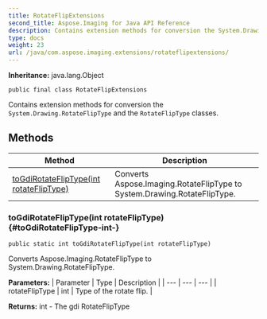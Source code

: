 ```yaml
---
title: RotateFlipExtensions
second_title: Aspose.Imaging for Java API Reference
description: Contains extension methods for conversion the System.Drawing.RotateFlipType and the RotateFlipType classes.
type: docs
weight: 23
url: /java/com.aspose.imaging.extensions/rotateflipextensions/
---
```

**Inheritance:**
java.lang.Object
```
public final class RotateFlipExtensions
```

Contains extension methods for conversion the `System.Drawing.RotateFlipType` and the `RotateFlipType` classes.
## Methods

| Method | Description |
| --- | --- |
| [toGdiRotateFlipType(int rotateFlipType)](#toGdiRotateFlipType-int-) | Converts Aspose.Imaging.RotateFlipType to System.Drawing.RotateFlipType. |
### toGdiRotateFlipType(int rotateFlipType) {#toGdiRotateFlipType-int-}
```
public static int toGdiRotateFlipType(int rotateFlipType)
```


Converts Aspose.Imaging.RotateFlipType to System.Drawing.RotateFlipType.

**Parameters:**
| Parameter | Type | Description |
| --- | --- | --- |
| rotateFlipType | int | Type of the rotate flip. |

**Returns:**
int - The gdi RotateFlipType
